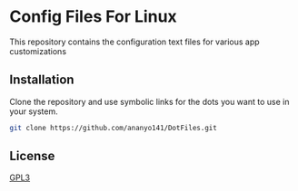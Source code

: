 # Config Files For Linux

This repository contains the configuration text files for various app customizations

## Installation

Clone the repository and use symbolic links for the dots you want to use in
your system.

```bash
git clone https://github.com/ananyo141/DotFiles.git
```

## License
[GPL3](LICENSE)
